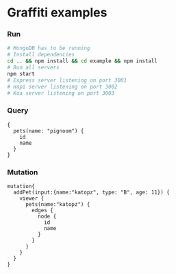 # Graffiti examples

### Run

```bash
# MongoDB has to be running
# Install dependencies
cd .. && npm install && cd example && npm install
# Run all servers
npm start
# Express server listening on port 3001
# Hapi server listening on port 3002
# Koa server listening on port 3003
```

### Query
```shell
{
  pets(name: "pignoom") {
    id
    name
  }
}
```

### Mutation
```shell
mutation{
  addPet(input:{name:"katopz", type: "B", age: 11}) {
    viewer {
      pets(name:"katopz") {
        edges {
          node {
            id
            name
          }
        }
      }
    }
  }
}
```